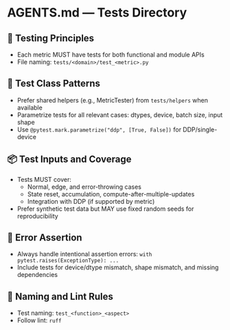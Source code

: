 # AGENTS.md — Tests Directory

## 🦾 Testing Principles

- Each metric MUST have tests for both functional and module APIs
- File naming: `tests/<domain>/test_<metric>.py`

## 🚥 Test Class Patterns

- Prefer shared helpers (e.g., MetricTester) from `tests/helpers` when available
- Parametrize tests for all relevant cases: dtypes, device, batch size, input shape
- Use `@pytest.mark.parametrize("ddp", [True, False])` for DDP/single-device

## 📦 Test Inputs and Coverage

- Tests MUST cover:
  - Normal, edge, and error-throwing cases
  - State reset, accumulation, compute-after-multiple-updates
  - Integration with DDP (if supported by metric)
- Prefer synthetic test data but MAY use fixed random seeds for reproducibility

## 🚨 Error Assertion

- Always handle intentional assertion errors: `with pytest.raises(ExceptionType): ...`
- Include tests for device/dtype mismatch, shape mismatch, and missing dependencies

## 📄 Naming and Lint Rules

- Test naming: `test_<function>_<aspect>`
- Follow lint: `ruff`
